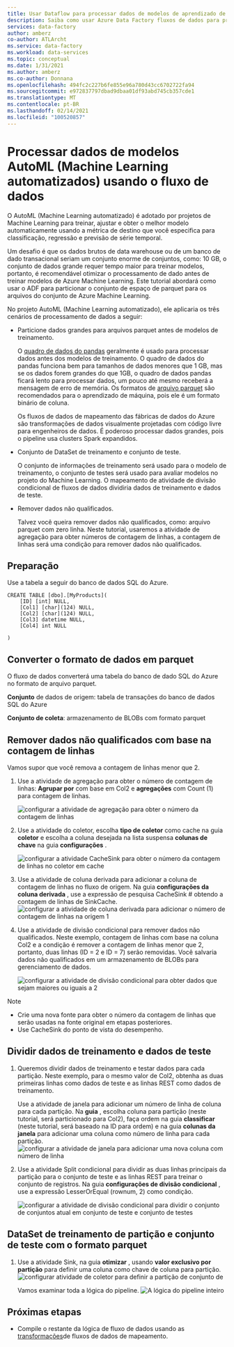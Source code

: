 ```yaml
---
title: Usar Dataflow para processar dados de modelos de aprendizado de máquina automatizado (AutoML)
description: Saiba como usar Azure Data Factory fluxos de dados para processar dados de modelos de aprendizado automático de máquina (AutoML).
services: data-factory
author: amberz
co-author: ATLArcht
ms.service: data-factory
ms.workload: data-services
ms.topic: conceptual
ms.date: 1/31/2021
ms.author: amberz
ms.co-author: Donnana
ms.openlocfilehash: 494fc2c227b6fe855e96a780d43cc6702722fa94
ms.sourcegitcommit: e972837797dbad9dbaa01df93abd745cb357cde1
ms.translationtype: MT
ms.contentlocale: pt-BR
ms.lasthandoff: 02/14/2021
ms.locfileid: "100520857"
---
```

# <a name="process-data-from-automated-machine-learningautoml-models-using-data-flow"></a>Processar dados de modelos AutoML (Machine Learning automatizados) usando o fluxo de dados

O AutoML (Machine Learning automatizado) é adotado por projetos de Machine Learning para treinar, ajustar e obter o melhor modelo automaticamente usando a métrica de destino que você especifica para classificação, regressão e previsão de série temporal. 

Um desafio é que os dados brutos de data warehouse ou de um banco de dado transacional seriam um conjunto enorme de conjuntos, como: 10 GB, o conjunto de dados grande requer tempo maior para treinar modelos, portanto, é recomendável otimizar o processamento de dado antes de treinar modelos de Azure Machine Learning. Este tutorial abordará como usar o ADF para particionar o conjunto de espaço de parquet para os arquivos do conjunto de Azure Machine Learning. 

No projeto AutoML (Machine Learning automatizado), ele aplicaria os três cenários de processamento de dados a seguir:

* Particione dados grandes para arquivos parquet antes de modelos de treinamento. 

     O [quadro de dados do pandas](https://pandas.pydata.org/pandas-docs/stable/getting_started/overview.html) geralmente é usado para processar dados antes dos modelos de treinamento. O quadro de dados do pandas funciona bem para tamanhos de dados menores que 1 GB, mas se os dados forem grandes do que 1GB, o quadro de dados pandas ficará lento para processar dados, um pouco até mesmo receberá a mensagem de erro de memória. Os formatos de [arquivo parquet](https://parquet.apache.org/) são recomendados para o aprendizado de máquina, pois ele é um formato binário de coluna.
    
    Os fluxos de dados de mapeamento das fábricas de dados do Azure são transformações de dados visualmente projetadas com código livre para engenheiros de dados. É poderoso processar dados grandes, pois o pipeline usa clusters Spark expandidos.

* Conjunto de DataSet de treinamento e conjunto de teste.
    
    O conjunto de informações de treinamento será usado para o modelo de treinamento, o conjunto de testes será usado para avaliar modelos no projeto do Machine Learning. O mapeamento de atividade de divisão condicional de fluxos de dados dividiria dados de treinamento e dados de teste. 

* Remover dados não qualificados.

    Talvez você queira remover dados não qualificados, como: arquivo parquet com zero linha. Neste tutorial, usaremos a atividade de agregação para obter números de contagem de linhas, a contagem de linhas será uma condição para remover dados não qualificados. 


## <a name="preparation"></a>Preparação
Use a tabela a seguir do banco de dados SQL do Azure. 
```
CREATE TABLE [dbo].[MyProducts](
    [ID] [int] NULL,
    [Col1] [char](124) NULL,
    [Col2] [char](124) NULL,
    [Col3] datetime NULL,
    [Col4] int NULL

) 

```

## <a name="convert-data-format-to-parquet"></a>Converter o formato de dados em parquet

O fluxo de dados converterá uma tabela do banco de dado SQL do Azure no formato de arquivo parquet. 

**Conjunto** de dados de origem: tabela de transações do banco de dados SQL do Azure

**Conjunto de coleta**: armazenamento de BLOBs com formato parquet


## <a name="remove-unqualified-data-based-on-row-count"></a>Remover dados não qualificados com base na contagem de linhas

Vamos supor que você remova a contagem de linhas menor que 2. 

1. Use a atividade de agregação para obter o número de contagem de linhas: **Agrupar por** com base em Col2 e **agregações** com Count (1) para contagem de linhas. 

    ![configurar a atividade de agregação para obter o número da contagem de linhas](./media/scenario-dataflow-process-data-aml-models/aggregate-activity-addrowcount.png)

1. Use a atividade do coletor, escolha **tipo de coletor** como cache na guia **coletor** e escolha a coluna desejada na lista suspensa **colunas de chave** na guia **configurações** . 

    ![configurar a atividade CacheSink para obter o número da contagem de linhas no coletor em cache](./media/scenario-dataflow-process-data-aml-models/cachesink-activity-addrowcount.png)

1. Use a atividade de coluna derivada para adicionar a coluna de contagem de linhas no fluxo de origem. Na guia **configurações da coluna derivada** , use a expressão de pesquisa CacheSink # obtendo a contagem de linhas de SinkCache.
    ![configurar a atividade de coluna derivada para adicionar o número de contagem de linhas na origem 1](./media/scenario-dataflow-process-data-aml-models/derived-column-activity-rowcount-source-1.png)

1. Use a atividade de divisão condicional para remover dados não qualificados. Neste exemplo, contagem de linhas com base na coluna Col2 e a condição é remover a contagem de linhas menor que 2, portanto, duas linhas (ID = 2 e ID = 7) serão removidas. Você salvaria dados não qualificados em um armazenamento de BLOBs para gerenciamento de dados. 

    ![configurar a atividade de divisão condicional para obter dados que sejam maiores ou iguais a 2](./media/scenario-dataflow-process-data-aml-models/conditionalsplit-greater-or-equal-than-2.png)

> [!NOTE]
>    *    Crie uma nova fonte para obter o número da contagem de linhas que serão usadas na fonte original em etapas posteriores. 
>    *    Use CacheSink do ponto de vista do desempenho. 

## <a name="split-training-data-and-test-data"></a>Dividir dados de treinamento e dados de teste 

1. Queremos dividir dados de treinamento e testar dados para cada partição. Neste exemplo, para o mesmo valor de Col2, obtenha as duas primeiras linhas como dados de teste e as linhas REST como dados de treinamento. 

    Use a atividade de janela para adicionar um número de linha de coluna para cada partição. Na **guia** , escolha coluna para partição (neste tutorial, será particionado para Col2), faça ordem na guia **classificar** (neste tutorial, será baseado na ID para ordem) e na guia **colunas da janela** para adicionar uma coluna como número de linha para cada partição. 
    ![configurar a atividade de janela para adicionar uma nova coluna com número de linha](./media/scenario-dataflow-process-data-aml-models/window-activity-add-row-number.png)

1. Use a atividade Split condicional para dividir as duas linhas principais da partição para o conjunto de teste e as linhas REST para treinar o conjunto de registros. Na guia **configurações de divisão condicional** , use a expressão LesserOrEqual (rownum, 2) como condição. 

    ![configurar a atividade de divisão condicional para dividir o conjunto de conjuntos atual em conjunto de teste e conjunto de testes](./media/scenario-dataflow-process-data-aml-models/split-training-dataset-test-dataset.png)

## <a name="partition-training-dataset-and-test-dataset-with-parquet-format"></a>DataSet de treinamento de partição e conjunto de teste com o formato parquet

1. Use a atividade Sink, na guia **otimizar** , usando **valor exclusivo por partição** para definir uma coluna como chave de coluna para partição. 
    ![configurar atividade de coletor para definir a partição de conjunto de](./media/scenario-dataflow-process-data-aml-models/partition-training-dataset-sink.png)

    Vamos examinar toda a lógica do pipeline.
    ![A lógica do pipeline inteiro](./media/scenario-dataflow-process-data-aml-models/entire-pipeline.png)


## <a name="next-steps"></a>Próximas etapas

* Compile o restante da lógica de fluxo de dados usando as [transformações](concepts-data-flow-overview.md)de fluxos de dados de mapeamento.
